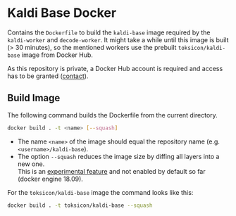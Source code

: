 # Kaldi Base Docker

Contains the `Dockerfile` to build the `kaldi-base` image required by the `kaldi-worker` and `decode-worker`. It might take a while until this image is built (> 30 minutes), so the mentioned workers use the prebuilt `toksicon/kaldi-base` image from Docker Hub.

As this repository is private, a Docker Hub account is required and access has to be granted ([contact](mailto:***REMOVED***)).


## Build Image

The following command builds the Dockerfile from the current directory.
```bash
docker build . -t <name> [--squash]
```
 - The name `<name>` of the image should equal the repository name (e.g. `<username>/kaldi-base`).
 - The option `--squash` reduces the image size by diffing all layers into a new one.  
 This is an [experimental feature](https://github.com/docker/docker-ce/blob/master/components/cli/experimental/README.md) and not enabled by default so far (docker engine 18.09).

For the `toksicon/kaldi-base` image the command looks like this:
```bash
docker build . -t toksicon/kaldi-base --squash
```
